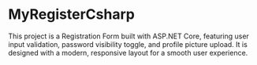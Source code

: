 # MyRegisterCsharp
This project is a Registration Form built with ASP.NET Core, featuring user input validation, password visibility toggle, and profile picture upload. It is designed with a modern, responsive layout for a smooth user experience.
